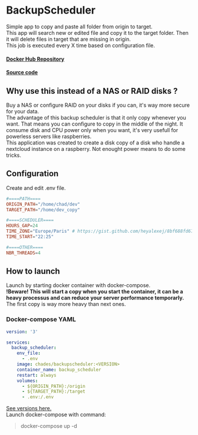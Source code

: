 # BackupScheduler
Simple app to copy and paste all folder from origin to target.  
This app will search new or edited file and copy it to the target folder. Then it will delete files in target that are missing in origin.   
This job is executed every X time based on configuration file.  
#### [Docker Hub Repository](https://hub.docker.com/r/chades/backupscheduler)  
#### [Source code](https://github.com/ChadEstoupStreiff/BackupScheduler)  

## Why use this instead of a NAS or RAID disks ?
Buy a NAS or configure RAID on your disks if you can, it's way more secure for your data.  
The advantage of this backup scheduler is that it only copy whenever you want. That means you can configure to copy in the middle of the night. It consume disk and CPU power only when you want, it's very usefull for powerless servers like raspberries.  
This application was created to create a disk copy of a disk who handle a nextcloud instance on a raspberry. Not enought power means to do some tricks.


## Configuration
Create and edit .env file.
```toml
#====PATH====
ORIGIN_PATH="/home/chad/dev"
TARGET_PATH="/home/dev_copy"

#====SCHEDULER====
HOURS_GAP=24
TIME_ZONE="Europe/Paris" # https://gist.github.com/heyalexej/8bf688fd67d7199be4a1682b3eec7568
TIME_START="22:25"

#====OTHER====
NBR_THREADS=4
```
## How to launch
Launch by starting docker container with docker-compose.  
**!Beware! This will start a copy when you start the container, it can be a heavy processus and can reduce your server performance temporarly.**  
The first copy is way more heavy than next ones.  
### Docker-compose YAML
```YAML
version: '3'

services:
  backup_scheduler:
    env_file:
      - .env
    image: chades/backupscheduler:<VERSION>
    container_name: backup_scheduler
    restart: always
    volumes:
      - ${ORIGIN_PATH}:/origin
      - ${TARGET_PATH}:/target
      - .env:/.env
```
[See versions here.](https://hub.docker.com/r/chades/backupscheduler/tags)  
Launch docker-compose with command:
> docker-compose up -d